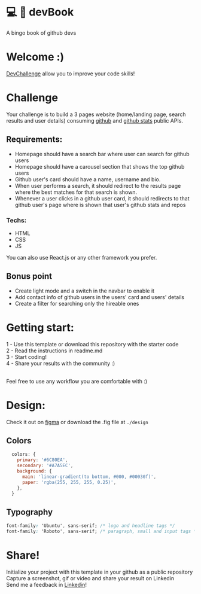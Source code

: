 
# :computer: :green_book: devBook

A bingo book of github devs

# Welcome :)
<a href="https://devchallenge.now.sh/"> DevChallenge</a> allow you to improve your code skills!

# Challenge
Your challenge is to build a 3 pages website (home/landing page, search results and user details) consuming [github](https://docs.github.com/en/rest/reference/search) and [github stats](https://github.com/anuraghazra/github-readme-stats) public APIs.

## Requirements:
- Homepage should have a search bar where user can search for github users
- Homepage should have a carousel section that shows the top github users
- Github user's card should have a name, username and bio.
- When user performs a search, it should redirect to the results page where the best matches for that search is shown.
- Whenever a user clicks in a github user card, it should redirects to that github user's page where is shown that user's github stats and repos

### Techs: 
- HTML
- CSS
- JS

You can also use React.js or any other framework you prefer.

## Bonus point

- Create light mode and a switch in the navbar to enable it
- Add contact info of github users in the users' card and users' details
- Create a filter for searching only the hireable ones

# Getting start:
1 - Use this template or download this repository with the starter code<br>
2 - Read the instructions in readme.md<br>
3 - Start coding!<br>
4 - Share your results with the community :)<br>
<br>


Feel free to use any workflow you are comfortable with :)

# Design:
Check it out on [figma](https://www.figma.com/file/VEMlScBkM2J9lQ1dMayXpP/devbook?node-id=1%3A4) or download the .fig file at `./design`

## Colors
```js
  colors: {
    primary: '#6C80EA',
    secondary: '#A7A5EC',
    background: {
      main: 'linear-gradient(to bottom, #000, #00030f)',
      paper: 'rgba(255, 255, 255, 0.25)',
    },
  }
```

## Typography
```css
font-family: 'Ubuntu', sans-serif; /* logo and headline tags */
font-family: 'Roboto', sans-serif; /* paragraph, small and input tags */
```

# Share!
Initialize your project with this template in your github as a public repository<br>
Capture a screenshot, gif or video and share your result on Linkedin<br>
Send me a feedback in  <a href="https://www.linkedin.com/in/lucas-lm/">Linkedin</a>!<br>
